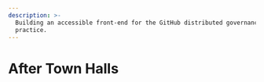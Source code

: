 ```yaml
---
description: >-
  Building an accessible front-end for the GitHub distributed governance
  practice.
---
```


# After Town Halls

